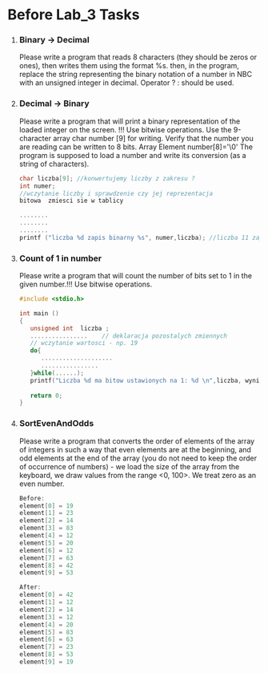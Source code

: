 # Before Lab_3 Tasks

1. ### Binary -> Decimal

   Please write a program that reads 8 characters 
   (they should be zeros or ones), then writes them 
   using the format %s. then, in the program, replace 
   the string representing the binary notation of a
   number in NBC with an unsigned integer in decimal.
   Operator ? : should be used.   
   
2. ### Decimal -> Binary

   Please write a program that will print a binary
   representation of the loaded integer on the screen.
   !!! Use bitwise operations. Use the 9-character
   array char number [9] for writing. Verify that 
   the number you are reading can be written to 8
   bits. Array Element number[8]='\0' The program 
   is supposed to load a number and write its 
   conversion (as a string of characters).

   ```C
   char liczba[9]; //konwertujemy liczby z zakresu ?
   int numer;
   //wczytanie liczby i sprawdzenie czy jej reprezentacja 
   bitowa  zmiesci sie w tablicy
   
   ........
   ........
   ........
   printf ("liczba %d zapis binarny %s", numer,liczba); //liczba 11 zapis binarny 00001011
   ```

3. ### Count of 1 in number
   
   Please write a program that will count the number
   of bits set to 1 in the given number.!!! Use
   bitwise operations.
   
   ```C
   #include <stdio.h>

   int main ()
   {
      unsigned int  liczba ;
      ................    // deklaracja pozostalych zmiennych 
      // wczytanie wartosci - np. 19 
      do{
         ....................
         ................
      }while(......);
      printf("Liczba %d ma bitow ustawionych na 1: %d \n",liczba, wynik);  // Liczba 19 ma bitow ustawionych na 1: 3 
      
      return 0;
   }
   ```
    
4. ### SortEvenAndOdds
   
   Please write a program that converts the order
   of elements of the array of integers in such a
   way that even elements are at the beginning, 
   and odd elements at the end of the array (you
   do not need to keep the order of occurrence of
   numbers) - we load the size of the array from 
   the keyboard, we draw values from the range 
   <0, 100>. We treat zero as an even number.

   ```C
   Before:
   element[0] = 19
   element[1] = 23
   element[2] = 14  
   element[3] = 83
   element[4] = 12  
   element[5] = 20
   element[6] = 12
   element[7] = 63
   element[8] = 42  
   element[9] = 53
   
   After:
   element[0] = 42
   element[1] = 12
   element[2] = 14
   element[3] = 12
   element[4] = 20
   element[5] = 83
   element[6] = 63
   element[7] = 23
   element[8] = 53
   element[9] = 19
   ```
   